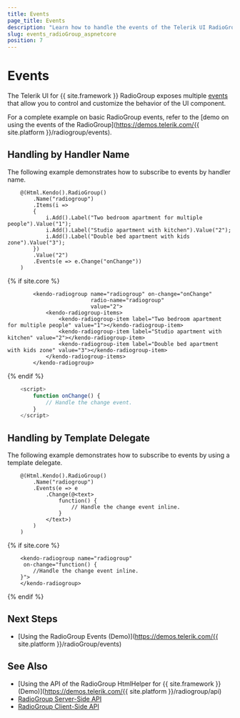 ```yaml
---
title: Events
page_title: Events
description: "Learn how to handle the events of the Telerik UI RadioGroup component for {{ site.framework }}."
slug: events_radioGroup_aspnetcore
position: 7
---
```




# Events

The Telerik UI for {{ site.framework }} RadioGroup exposes multiple [events](/api/kendo.mvc.ui.fluent/radiogroupeventbuilder) that allow you to control and customize the behavior of the UI component.

For a complete example on basic RadioGroup events, refer to the [demo on using the events of the RadioGroup](https://demos.telerik.com/{{ site.platform }}/radiogroup/events).

## Handling by Handler Name

The following example demonstrates how to subscribe to events by handler name.

```HtmlHelper
    @(Html.Kendo().RadioGroup()
        .Name("radiogroup")
        .Items(i =>
        {
            i.Add().Label("Two bedroom apartment for multiple people").Value("1");
            i.Add().Label("Studio apartment with kitchen").Value("2");
            i.Add().Label("Double bed apartment with kids zone").Value("3");
        })
        .Value("2")
        .Events(e => e.Change("onChange"))
    )
```
{% if site.core %}
```TagHelper
        <kendo-radiogroup name="radiogroup" on-change="onChange"
                          radio-name="radiogroup"    
                          value="2">
            <kendo-radiogroup-items>
                <kendo-radiogroup-item label="Two bedroom apartment for multiple people" value="1"></kendo-radiogroup-item>
                <kendo-radiogroup-item label="Studio apartment with kitchen" value="2"></kendo-radiogroup-item>
                <kendo-radiogroup-item label="Double bed apartment with kids zone" value="3"></kendo-radiogroup-item>
            </kendo-radiogroup-items>
        </kendo-radiogroup>
```
{% endif %}
```JavaScript
    <script>
        function onChange() {
            // Handle the change event.
        }
    </script>
```

## Handling by Template Delegate

The following example demonstrates how to subscribe to events by using a template delegate.

```HtmlHelper
    @(Html.Kendo().RadioGroup()
        .Name("radiogroup")
        .Events(e => e
            .Change(@<text>
                function() {
                    // Handle the change event inline.
                }
            </text>)
        )
    )
```
{% if site.core %}
```TagHelper
    <kendo-radiogroup name="radiogroup"
     on-change="function() {
        //Handle the change event inline.
    }">
    </kendo-radiogroup>
```
{% endif %}

## Next Steps

* [Using the RadioGroup Events (Demo)](https://demos.telerik.com/{{ site.platform }}/radioGroup/events)

## See Also

* [Using the API of the RadioGroup HtmlHelper for {{ site.framework }} (Demo)](https://demos.telerik.com/{{ site.platform }}/radiogroup/api)
* [RadioGroup Server-Side API](/api/radiogroup)
* [RadioGroup Client-Side API](https://docs.telerik.com/kendo-ui/api/javascript/ui/radiogroup)

